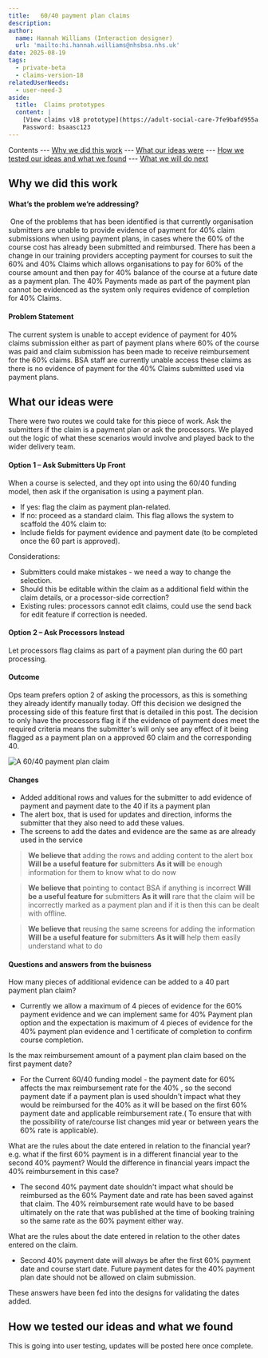 ```yaml
---
title:   60/40 payment plan claims
description: 
author:
  name: Hannah Williams (Interaction designer)
  url: 'mailto:hi.hannah.williams@nhsbsa.nhs.uk'
date: 2025-08-19
tags:
  - private-beta
  - claims-version-18
relatedUserNeeds:
  - user-need-3
aside:
  title:  Claims prototypes
  content: |
    [View claims v18 prototype](https://adult-social-care-7fe9bafd955a.herokuapp.com/claims/v18/) 
    Password: bsaasc123
---
```


Contents
--- [Why we did this work](#why-we-did-this-work)
--- [What our ideas were](#what-our-ideas-were)
--- [How we tested our ideas and what we found](#how-we-tested-our-ideas-and-what-we-found)
--- [What we will do next](#what-we-will-do-next)

## Why we did this work

#### What’s the problem we’re addressing?

 One of the problems that has been identified is that currently organisation submitters are unable to provide evidence of payment for 40% claim submissions when using payment plans, in cases where the 60% of the course cost has already been submitted and reimbursed. There has been a change in our training providers accepting payment for courses to suit the 60% and 40% Claims which allows organisations to pay for 60% of the course amount and then pay for 40% balance of the course at a future date as a payment plan. The 40% Payments made as part of the payment plan cannot be evidenced as the system only requires evidence of completion for 40% Claims.

#### Problem Statement
The current system is unable to accept evidence of payment for 40% claims submission either as part of payment plans where 60% of the course was paid and claim submission has been made to receive reimbursement for the 60% claims. BSA staff are currently unable access these claims as there is no evidence of payment for the 40% Claims submitted used via payment plans.


## What our ideas were

There were two routes we could take for this piece of work. Ask the submitters if the claim is a payment plan or ask the processors. We played out the logic of what these scenarios would involve and played back to the wider delivery team. 

#### Option 1 – Ask Submitters Up Front
When a course is selected, and they opt into using the 60/40 funding model, then ask if the organisation is using a payment plan.
* If yes: flag the claim as payment plan-related.
* If no: proceed as a standard claim.
This flag allows the system to scaffold the 40% claim to:
* Include fields for payment evidence and payment date (to be completed once the 60 part is approved).

Considerations:
* Submitters could make mistakes - we need a way to change the selection.
* Should this be editable within the claim as a additional field within the claim details, or a processor-side correction?
* Existing rules: processors cannot edit claims, could use the send back for edit feature if correction is needed.

#### Option 2 – Ask Processors Instead
Let processors flag claims as part of a payment plan during the 60 part processing.

#### Outcome
Ops team prefers option 2 of asking the processors, as this is something they already identify manually today. Off this decision we designed the processing side of this feature first that is detailed in this post. The decision to only have the processors flag it if the evidence of payment does meet the required criteria means the submitter's will only see any effect of it being flagged as a payment plan on a approved 60 claim and the corresponding 40.

![A 60/40 payment plan claim](claim-details-payment-plan-claim.png "A 60/40 payment plan claim")

#### Changes

- Added additional rows and values for the submitter to add evidence of payment and payment date to the 40 if its a payment plan
- The alert box, that is used for updates and direction, informs the submitter that they also need to add these values.
- The screens to add the dates and evidence are the same as are already used in the service

>**We believe that** adding the rows and adding content to the alert box
>**Will be a useful feature for** submitters
>**As it will** be enough information for them to know what to do now 

>**We believe that** pointing to contact BSA if anything is incorrect
>**Will be a useful feature for** submitters
>**As it will** rare that the claim will be incorrectly marked as a payment plan and if it is then this can be dealt with offline.

>**We believe that** reusing the same screens for adding the information
>**Will be a useful feature for** submitters
>**As it will** help them easily understand what to do

#### Questions and answers from the buisness

How many pieces of additional evidence can be added to a 40 part payment plan claim?
- Currently we allow a maximum of  4 pieces of evidence for the 60% payment evidence and we can implement same for 40% Payment plan option and the expectation is maximum of 4 pieces of evidence for the 40% payment plan evidence and 1 certificate of completion to confirm course completion.
    
Is the max reimbursement amount of a payment plan claim based on the first payment date?
- For the Current 60/40 funding model -  the payment date for 60% affects the max reimbursement rate  for the 40% , so the second payment date if a payment plan is used shouldn't impact what they would be reimbursed for the 40% as it will be based on the first 60% payment date and applicable reimbursement rate.( To ensure that with the possibility of rate/course list changes mid year or between years the 60% rate is applicable).
 
What are the rules about the date entered in relation to the  financial year? e.g.  what if the first 60% payment is in a different financial year to the second 40% payment? Would the difference in financial years impact the 40% reimbursement in this case? 
- The second 40% payment date shouldn't impact what should be reimbursed as the 60% Payment date and rate has been saved against that claim. The 40% reimbursement rate would have to be based ultimately on the rate that was published at the time of booking training so the same rate as the 60% payment either way. 

What are the rules about the date entered in relation to the other dates entered on the claim.
- Second 40% payment date will always be after the first 60% payment date and course start date. Future payment dates for the 40% payment plan date should not be allowed on claim submission.

These answers have been fed into the designs for validating the dates added.

## How we tested our ideas and what we found

This is going into user testing, updates will be posted here once complete.